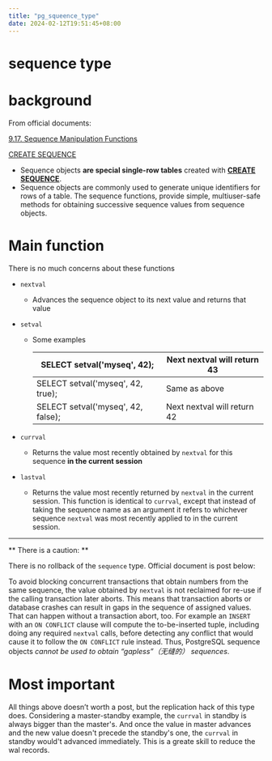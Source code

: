 ```yaml
---
title: "pg_squeence_type"
date: 2024-02-12T19:51:45+08:00
---
```


# sequence type

# background

From official documents:

[9.17. Sequence Manipulation Functions](https://www.postgresql.org/docs/16/functions-sequence.html)

[CREATE SEQUENCE](https://www.postgresql.org/docs/current/sql-createsequence.html)

* Sequence objects **are special single-row tables** created with **[CREATE SEQUENCE](https://www.postgresql.org/docs/16/sql-createsequence.html)**.
* Sequence objects are commonly used to generate unique identifiers for rows of a table. The sequence functions, provide simple, multiuser-safe methods for obtaining successive sequence values from sequence objects.

# Main function

There is no much concerns about these functions

* `nextval`

    * Advances the sequence object to its next value and returns that value

* `setval`

    * Some examples

        | SELECT setval('myseq', 42);        | Next nextval will return 43 |
        | ---------------------------------- | --------------------------- |
        | SELECT setval('myseq', 42, true);  | Same as above               |
        | SELECT setval('myseq', 42, false); | Next nextval will return 42 |

* `currval`

    * Returns the value most recently obtained by `nextval` for this sequence **in the current session**

* `lastval`

    * Returns the value most recently returned by `nextval` in the current session. This function is identical to `currval`, except that instead of taking the sequence name as an argument it refers to whichever sequence `nextval` was most recently applied to in the current session.

-------



** There is a caution: ** 

There is no rollback of the `sequence` type. Official document is post below:

To avoid blocking concurrent transactions that obtain numbers from the same sequence, the value obtained by `nextval` is not reclaimed for re-use if the calling transaction later aborts. This means that transaction aborts or database crashes can result in gaps in the sequence of assigned values. That can happen without a transaction abort, too. For example an `INSERT` with an `ON CONFLICT` clause will compute the to-be-inserted tuple, including doing any required `nextval` calls, before detecting any conflict that would cause it to follow the `ON CONFLICT` rule instead. Thus, PostgreSQL sequence objects *cannot be used to obtain “gapless”（无缝的） sequences*.

# Most important

All things above doesn’t worth a post, but the replication hack of this type does. Considering a master-standby example, the `currval` in standby is always bigger than the master's. And once the value in master advances and the new value doesn't precede the standby's one, the `currval` in standby would't advanced immediately. This is a greate skill to reduce the wal records.
